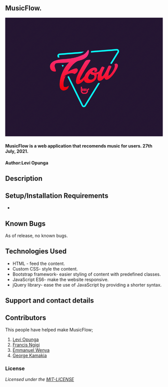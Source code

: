 ## MusicFlow.
![MusicFlow](images/flowcreative.gif)
#### MusicFlow is  a web application that recomends music for users. 27th July, 2021.
#### Author:**Levi Opunga**
## Description
## Setup/Installation Requirements
*

## Known Bugs
As of release, no known bugs.
## Technologies Used
* HTML - feed the content.
* Custom CSS- style the content.
* Bootstrap framework- easier styling of content with predefined classes.
* JavaScript ES6- make the website responsive.
* jQuery library- ease the use of JavaScript by providing a shorter syntax.
## Support and contact details
## Contributors
This people have helped make MusicFlow;

1. [Levi Opunga](https://github.com/Levi-Opunga)
2. [Francis Ngigi](https://github.com/FrancisFlow)
3. [Emmanuel Wenya](https://github.com/EmmanuelWenyaa1738)
4. [George Kamakia](https://github.com/0724654276)

### License
*Licensed under the [MIT-LICENSE](License)*

